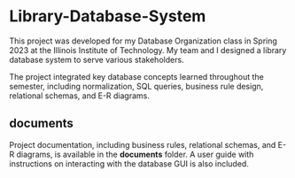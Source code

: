 # Library-Database-System
This project was developed for my Database Organization class in Spring 2023 at the Illinois Institute of Technology. My team and I designed a library database system to serve various stakeholders.

The project integrated key database concepts learned throughout the semester, including normalization, SQL queries, business rule design, relational schemas, and E-R diagrams.

## documents
Project documentation, including business rules, relational schemas, and E-R diagrams, is available in the **documents** folder. A user guide with instructions on interacting with the database GUI is also included.




